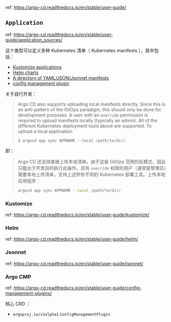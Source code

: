 
ref: https://argo-cd.readthedocs.io/en/stable/user-guide/

## `Application`

ref: https://argo-cd.readthedocs.io/en/stable/user-guide/application_sources/

这个类型可以定义多种 Kubernetes 清单（ Kubernetes manifests ），其中包括：

- [Kustomize applications](#Kustomize)
- [Helm charts](#Helm)
- [A directory of YAML/JSON/Jsonnet manifests](#Jsonnet)
- [config management plugin](#Argo-CMP)

关于自行开发：

> Argo CD also supports uploading local manifests directly. Since this is an anti-pattern of the GitOps paradigm, this should only be done for development purposes. A user with an `override` permission is required to upload manifests locally (typically an admin). All of the different Kubernetes deployment tools above are supported. To upload a local application:
> 
> ~~~ text
> $ argocd app sync APPNAME --local /path/to/dir/
> ~~~
> 

即：

> Argo CD 还支持直接上传本地清单。由于这是 GitOps 范例的反模式，因此只能出于开发目的执行此操作。具有 `override` 权限的用户（通常是管理员）需要本地上传清单。支持上述所有不同的 Kubernetes 部署工具。上传本地应用程序：
> 
> ~~~ sh
> argocd app sync APPNAME --local /path/to/dir/
> ~~~
> 


### Kustomize

ref: https://argo-cd.readthedocs.io/en/stable/user-guide/kustomize/

### Helm

ref: https://argo-cd.readthedocs.io/en/stable/user-guide/helm/

### Jsonnet

ref: https://argo-cd.readthedocs.io/en/stable/user-guide/jsonnet/

### Argo CMP

ref: https://argo-cd.readthedocs.io/en/stable/user-guide/config-management-plugins/

核心 CRD ：

- `argoproj.io/v1alpha1` `ConfigManagementPlugin`
